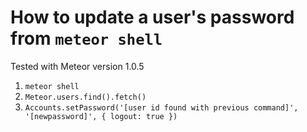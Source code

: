 # How to update a user's password from `meteor shell`

Tested with Meteor version 1.0.5

1. `meteor shell`
2. `Meteor.users.find().fetch()`
3. `Accounts.setPassword('[user id found with previous command]', '[newpassword]', { logout: true })`

